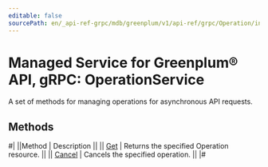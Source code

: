 ```yaml
---
editable: false
sourcePath: en/_api-ref-grpc/mdb/greenplum/v1/api-ref/grpc/Operation/index.md
---
```


# Managed Service for Greenplum® API, gRPC: OperationService

A set of methods for managing operations for asynchronous API requests.

## Methods

#|
||Method | Description ||
|| [Get](get.md) | Returns the specified Operation resource. ||
|| [Cancel](cancel.md) | Cancels the specified operation. ||
|#